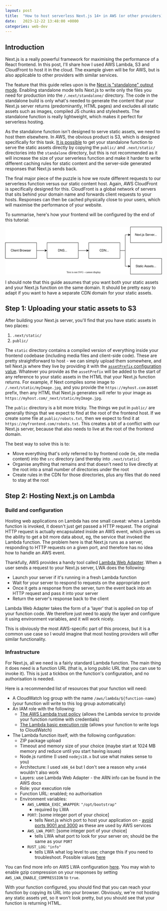 ```yaml
---
layout: post
title:  "How to host serverless Next.js 14+ in AWS (or other providers)"
date:   2023-12-22 13:48:00 +0000
categories: web-dev
---
```


## Introduction

Next.js is a really powerful framework for maximising the performance of a React frontend. In this post, I'll share how I used AWS Lambda, S3 and CloudFront to host it in the cloud. The example given will be for AWS, but is also applicable to other providers with similar services.

The feature that this guide relies upon is the [Next.js "standalone" output mode](https://nextjs.org/docs/pages/api-reference/next-config-js/output#automatically-copying-traced-files). Enabling standalone mode tells Next.js to write only the files you need for production into the `/.next/standalone/` directory. The code in the standalone build is only what's needed to generate the content that your Next.js server returns (predominantly, HTML pages) and excludes all static assets such as images, compiled JS chunks and stylesheets. The standalone function is really lightweight, which makes it perfect for serverless hosting.

As the standalone function isn't designed to serve static assets, we need to host them elsewhere. In AWS, the obvious product is S3, which is designed specifically for this task. [It is possible](https://nextjs.org/docs/pages/api-reference/next-config-js/output#automatically-copying-traced-files) to get your standalone function to serve the static assets directly by copying the `public/` and `.next/static/` directories into the `standalone` directory, but this is not recommended as it will increase the size of your serverless function and make it harder to write different caching rules for static content and the server-side generated responses that Next.js sends back.

The final major piece of the puzzle is how we route different requests to our serverless function versus our static content host. Again, AWS CloudFront is specifically designed for this. CloudFront is a global network of servers that sits behind your domain name and forwards client requests to your hosts. Responses can then be cached physically close to your users, which will maximise the performance of your website.

To summarise, here's how your frontend will be configured by the end of this tutorial:

<img src="/assets/images/nextjs-diagram.svg" width="600px">

I should note that this guide assumes that you want both your static assets and your Next.js function on the same domain. It should be pretty easy to adapt if you want to have a separate CDN domain for your static assets.

## Step 1: Uploading your static assets to S3

After building your Next.js server, you'll find that you have static assets in two places:

1. `.next/static/`
2. `public/`

The `static` directory contains a compiled version of everything inside your frontend codebase (including media files and client-side code). These are pretty straightforward to host - we can simply upload them somewhere, and tell Next.js where they live by providing it with the [`assetPrefix` configuration value](https://nextjs.org/docs/pages/api-reference/next-config-js/assetPrefix). Whatever you provide as the `assetPrefix` will be added to the start of any reference to your static assets in the HTML that your Next.js function returns. For example, if Next compiles some image to `/.next/static/myImage.jpg`, and you provide the `https://myhost.com` asset prefix, then any HTML that Next.js generates will refer to your image as `https://myhost.com/_next/static/myImage.jpg`.

The `public` directory is a bit more tricky. The things we put in `public/` are generally things that we expect to find at the root of the frontend host. If we create some file at `public/robots.txt`, then we expect to find it at `https://myfrontend.com/robots.txt`. This creates a bit of a conflict with our Next.js server, because that also needs to live at the root of the frontend domain.

The best way to solve this is to:
- Move everything that's only referred to by frontend code (ie, site media content) into the `src` directory (and thereby into `.next/static`)
- Organise anything that remains and that doesn't need to live directly at the root into a small number of directories under the root
- Create rules in the CDN for those directories, plus any files that do need to stay at the root

## Step 2: Hosting Next.js on Lambda

### Build and configuration

Hosting web applications on Lambda has one small caveat: when a Lambda function is invoked, it doesn't just get passed a HTTP request. The original HTTP request is actually encapsulated inside an AWS event, which gives us the ability to get a bit more data about, eg, the service that invoked the Lambda function. The problem here is that Next.js runs as a server, responding to HTTP requests on a given port, and therefore has no idea how to handle an AWS event.

Thankfully, AWS provides a handy tool called [Lambda Web Adapter](https://github.com/awslabs/aws-lambda-web-adapter#aws-lambda-web-adapter). When a user sends a request to your Next.js server, LWA does the following:

- Launch your server if it's running in a fresh Lambda function
- Wait for your server to respond to requests on the appropriate port
- Once it gets a response from the server, turn the event back into an HTTP request and pass it into your server
- Return the server's response back to the client

Lambda Web Adapter takes the form of a 'layer' that is applied on top of your function code. We therefore just need to apply the layer and configure it using environment variables, and it will work nicely.

This is obviously the most AWS-specific part of this process, but it is a common use case so I would imagine that most hosting providers will offer similar functionality.

### Infrastructure

For Next.js, all we need is a fairly standard Lambda function. The main thing it does need is a function URL (that is, a long public URL that you can use to invoke it). This is just a tickbox on the function's configuration, and no authorisation is needed.

Here is a recommended list of resources that your function will need:

- A CloudWatch log group with the name `/aws/lambda/${function-name}` (your function will write to this log group automatically)
- An IAM role with the following:
  - [The AWS Lambda trust policy](https://docs.aws.amazon.com/lambda/latest/dg/lambda-intro-execution-role.html) (allows the Lambda service to provide your function runtime with credentials)
  - [The Lambda basic execution role](https://docs.aws.amazon.com/aws-managed-policy/latest/reference/AWSLambdaBasicExecutionRole.html) (allows your function to write logs to CloudWatch)
- The Lambda function itself, with the following configuration:
  - ZIP package upload
  - Timeout and memory size of your choice (maybe start at 1024 MB memory and reduce until you start having issues)
  - Node.js runtime (I used `nodejs18.x` but use what makes sense to you)
  - Architecture: I used `x86_64` but I don't see a reason why `arm64` wouldn't also work
  - Layers: use Lambda Web Adapter - the ARN info can be found in the AWS docs
  - Role: your execution role
  - Function URL: enabled; no authorisation
  - Environment variables:
    - `AWS_LAMBDA_EXEC_WRAPPER`: `"/opt/bootstrap"`
      - required by LWA
    - `PORT`: [some integer port of your choice]
      - tells Next.js which port to host your application on - [avoid ports 9001 and 3000](https://github.com/awslabs/aws-lambda-web-adapter#configurations) as these are used by AWS services
    - `AWS_LWA_PORT`: [some integer port of your choice]
      - tells LWA what port to look for your server on; should be the same as your `PORT`
    - `RUST_LOG`: `"info"`
      - tells LWA what log level to use; change this if you need to troubleshoot. Possible values [here](https://docs.rs/env_logger/0.10.1/env_logger/#enabling-logging)

You can find more info on AWS LWA configuration [here](https://github.com/awslabs/aws-lambda-web-adapter#lambda-functions-packaged-as-zip-package-for-aws-managed-runtimes). You may wish to enable gzip compression on your responses by setting `AWS_LWA_ENABLE_COMPRESSION` to `true`.

With your function configured, you should find that you can reach your function by copying its URL into your browser. Obviously, we're not hosting any static assets yet, so it won't look pretty, but you should see that your function is returning HTML.
